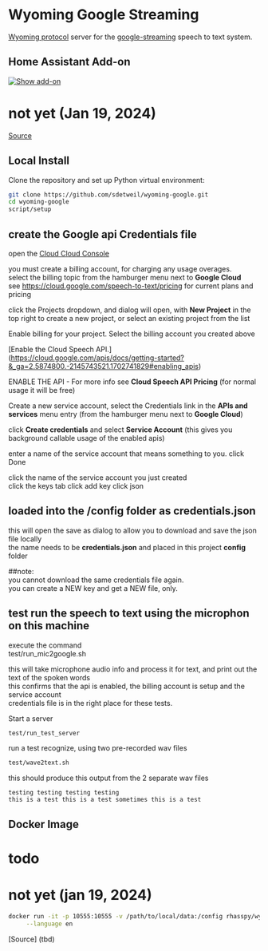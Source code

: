 # Wyoming Google Streaming

[Wyoming protocol](https://github.com/rhasspy/wyoming) server for the [google-streaming](https://github.com/sdetweil/google-asr) speech to text system.

## Home Assistant Add-on

[![Show add-on](https://my.home-assistant.io/badges/supervisor_addon.svg)](https://my.home-assistant.io/redirect/supervisor_addon/?addon=core_google)

# not yet (Jan 19, 2024)
[Source](https://github.com/home-assistant/addons/tree/master/google)

## Local Install

Clone the repository and set up Python virtual environment:

```sh
git clone https://github.com/sdetweil/wyoming-google.git
cd wyoming-google
script/setup
```
## create the Google api Credentials file
open the [Cloud Cloud Console](https://console.cloud.google.com/welcome)

you must create a billing account, for charging any usage overages. <br>
select the billing topic from the hamburger menu  next to **Google Cloud**<br>
see https://cloud.google.com/speech-to-text/pricing for current plans and pricing<br>

click the Projects dropdown, and dialog will open, with **New Project**  in the top right to create a new project, or select an existing project from the list 

Enable billing for your project.
  Select the billing account you created above

[Enable the Cloud Speech API.]
(https://cloud.google.com/apis/docs/getting-started?&_ga=2.5874800.-2145743521.1702741829#enabling_apis)

ENABLE THE API - For more info see **Cloud Speech API Pricing** (for normal usage it will be free)

Create a new service account, 
select the Credentials link in the **APIs and services** menu entry (from the hamburger menu  next to **Google Cloud**)

click **Create credentials** and select **Service Account** (this gives you background callable usage of the enabled apis) 

enter a name of the service account that means something to you.
click Done

click the name of the service account you just created<br>
click the keys tab
click add key
click json

## loaded into the /config folder as credentials.json
this will open the save as dialog to allow you to download and save the json file locally<br>
the name needs to be **credentials.json** and placed in this project **config** folder

##note: <br>
you cannot download the same credentials  file again.<br>
you can create a NEW key and get a NEW file, only. 

## test run the speech to text using the microphon on this machine
execute the command<br>
test/run_mic2google.sh

this will take microphone audio info and process it for text, and print out the text of the spoken words<br>
this confirms that the api is enabled, the billing account is setup and the service account <br>
credentials file is in the right place for these tests. 


Start a server 
```sh
test/run_test_server 
```

run a test recognize, using two pre-recorded wav files
```sh
test/wave2text.sh
```

this should produce this output from the 2 separate wav files
```text
testing testing testing testing
this is a test this is a test sometimes this is a test

```



## Docker Image
# todo
# not yet (jan 19, 2024)
``` sh
docker run -it -p 10555:10555 -v /path/to/local/data:/config rhasspy/wyoming-google \
     --language en 
```

[Source] (tbd)
